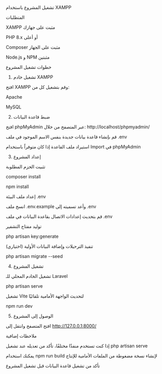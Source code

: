 تشغيل المشروع باستخدام XAMPP

المتطلبات

XAMPP مثبت على جهازك

PHP 8.x أو أعلى

Composer مثبت على الجهاز

Node.js و NPM مثبتين

خطوات تشغيل المشروع

1. تشغيل خادم XAMPP

افتح XAMPP وقم بتشغيل كل من:

Apache

MySQL

2. ضبط قاعدة البيانات

افتح phpMyAdmin عبر المتصفح من خلال: http://localhost/phpmyadmin/

قم بإنشاء قاعدة بيانات جديدة بنفس الاسم الموجود في ملف .env

استيراد ملف القاعدة إذا كان متوفراً باستخدام Import في phpMyAdmin

3. إعداد المشروع

تثبيت الحزم المطلوبة

composer install

npm install

إعداد ملف البيئة .env

انسخ ملف .env.example وأعد تسميته إلى .env

قم بتحديث إعدادات الاتصال بقاعدة البيانات في ملف .env

توليد مفتاح التشفير

php artisan key:generate

تنفيذ الترحيلات وإضافة البيانات الأولية (اختياري)

php artisan migrate --seed

4. تشغيل المشروع

تشغيل الخادم المحلي للـ Laravel

php artisan serve

تشغيل Vite لتحديث الواجهة الأمامية تلقائيًا

npm run dev

5. الوصول إلى المشروع

افتح المتصفح وانتقل إلى http://127.0.0.1:8000/

ملاحظات إضافية

إذا كنت تستخدم منفذًا مختلفًا، تأكد من تعديله عند تشغيل php artisan serve

يمكنك استخدام npm run build لإنشاء نسخة مضغوطة من الملفات الأمامية للإنتاج

تأكد من تشغيل قاعدة البيانات قبل تشغيل المشروع

